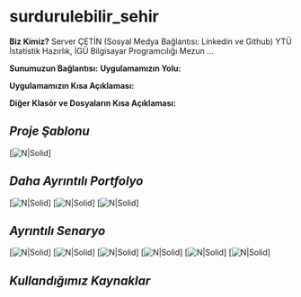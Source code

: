 # surdurulebilir_sehir

**Biz Kimiz?**
Server ÇETİN (Sosyal Medya Bağlantısı: Linkedin ve Github) YTÜ İstatistik Hazırlık, İGÜ Bilgisayar Programcılığı Mezun
...

**Sunumuzun Bağlantısı:**
**Uygulamamızın Yolu:**

**Uygulamamızın Kısa Açıklaması:**

**Diğer Klasör ve Dosyaların Kısa Açıklaması:**

## _Proje Şablonu_

[![N|Solid](materyaller/sablon.png)]


## _Daha Ayrıntılı Portfolyo_

[![N|Solid](materyaller/proje_daha_ayrintili_portfolyo/iPSAPP_1.jpg)]
[![N|Solid](materyaller/proje_daha_ayrintili_portfolyo/iPSAPP_2.jpg)]
[![N|Solid](materyaller/proje_daha_ayrintili_portfolyo/iPSAPP_3.jpg)]

## _Ayrıntılı Senaryo_

[![N|Solid](ayrintili_senaryo/ayrintili_senaryo_1.jpg)]
[![N|Solid](ayrintili_senaryo/ayrintili_senaryo_2.jpg)]
[![N|Solid](ayrintili_senaryo/ayrintili_senaryo_3.jpg)]
[![N|Solid](ayrintili_senaryo/ayrintili_senaryo_4.jpg)]
[![N|Solid](ayrintili_senaryo/ayrintili_senaryo_5.jpg)]
[![N|Solid](ayrintili_senaryo/ayrintili_senaryo_6.jpg)]

## _Kullandığımız Kaynaklar_